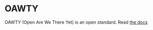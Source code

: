 # OAWTY

OAWTY (Open Are We There Yet) is an open standard. Read [the docs](https://github.com/oawty/oawty/blob/master/docs.md)